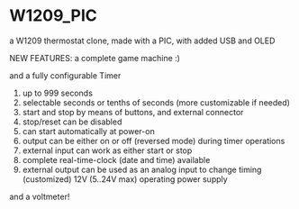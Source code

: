 # W1209_PIC
a W1209 thermostat clone, made with a PIC, with added USB and OLED

NEW FEATURES: a complete game machine :)

and a fully configurable Timer
1) up to 999 seconds
2) selectable seconds or tenths of seconds (more customizable if needed)
3) start and stop by means of buttons, and external connector
4) stop/reset can be disabled
5) can start automatically at power-on
6) output can be either on or off (reversed mode) during timer operations
7) external input can work as either start or stop
8) complete real-time-clock (date and time) available
9) external output can be used as an analog input to change timing (customized)
12V (5..24V max) operating power supply

and a voltmeter!
